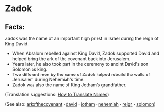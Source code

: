 # Zadok #

## Facts: ##

Zadok was the name of an important high priest in Israel during the reign of King David.

* When Absalom rebelled against King David, Zadok supported David and helped bring the ark of the covenant back into Jerusalem.
* Years later, he also took part in the ceremony to anoint David's son Solomon as king.
* Two different men by the name of Zadok helped rebuild the walls of Jerusalem during Nehemiah's time.
* Zadok was also the name of King Jotham's grandfather.

(Translation suggestions: [How to Translate Names](https://git.door43.org/Door43/en-ta-translate-vol1/src/master/content/translate_names.md))

(See also: [arkofthecovenant](../other/arkofthecovenant.md) **·** [david](../other/david.md) **·** [jotham](../other/jotham.md) **·** [nehemiah](../other/nehemiah.md) **·** [reign](../other/reign.md) **·** [solomon](../other/solomon.md))

